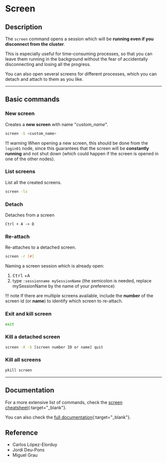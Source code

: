# Screen

## Description

The `screen` command opens a session which will be **running even if you disconnect from the cluster**.

This is especially useful for time-consuming processes, so that you can leave them running in the background
without the fear of accidentally disconnecting and losing all the progress.

You can also open several screens for different processes, which you can detach and attach to them as you like.

---

## Basic commands

### New screen

Creates a **new screen** with name "*custom_name*".

```bash
screen -S <custom_name>
```

!!! warning
    When opening a new screen, this should be done from the `login01` node, since this guarantees that the screen will
    be **constantly running** and not shut down (which could happen if the screen is opened in one of the other nodes).

### List screens

List all the created screens.

```bash
screen -ls
```

### Detach

Detaches from a screen

```text
Ctrl + A -> D
```

### Re-attach

Re-attaches to a detached screen.

```bash
screen -r [#]
```

Naming a screen session which is already open:

1. <kbd>Ctrl</kbd> +<kbd>A</kbd> <!--markdownlint-disable MD033-->
2. type `:sessionname mySessionName` (the semicolon is needed, replace mySessionName by the name of your preference)

!!! note
    If there are multiple screens available, include the **number** of the screen id (or **name**)
    to identify which screen to re-attach.

### Exit and kill screen

```bash
exit
```

### Kill a detached screen

```bash
screen -X -S [screen number ID or name] quit
```

### Kill all screens

```bash
pkill screen
```

---

## Documentation

For a more extensive list of commands, check the [screen cheatsheet](https://quickref.me/screen){:target="_blank"}.

You can also check the [full documentation](https://www.gnu.org/software/screen/manual/screen.html){:target="_blank"}.

## Reference

- Carlos López-Elorduy
- Jordi Deu-Pons
- Miguel Grau
  